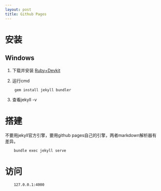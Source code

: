 ```yaml
---
layout: post
title: Github Pages
---
```


# 安装

## Windows

1. 下载并安装 [Ruby+Devkit](https://rubyinstaller.org/downloads/)
2. 运行cmd

        gem install jekyll bundler

3. 查看jekyll -v

# 搭建

不要用jekyll官方引擎，要用github pages自己的引擎，两者markdown解析器有差异。  

        bundle exec jekyll serve

# 访问

        127.0.0.1:4000
